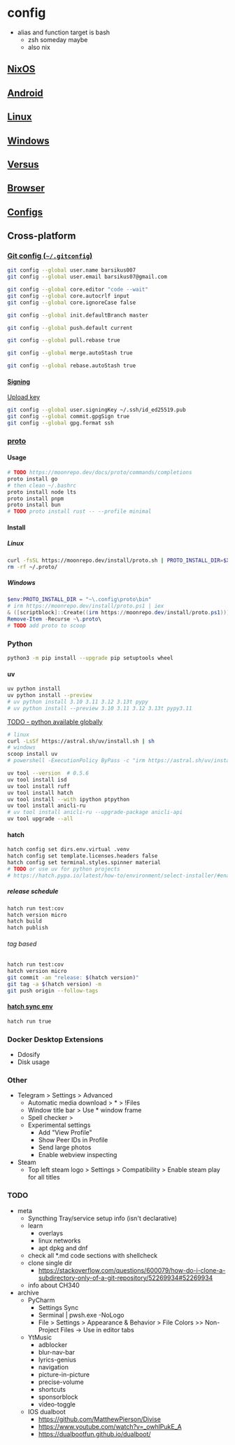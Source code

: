# config

- alias and function target is bash
  - zsh someday maybe
  - also nix

## [NixOS](nix/README.md)

## [Android](android/README.md)

## [Linux](linux/README.md)

## [Windows](windows/README.md)

## [Versus](versus/README.md)

## [Browser](browser/README.md)

## [Configs](configs/README.md)

## Cross-platform

### [Git config (`~/.gitconfig`)](https://git-scm.com/docs/git-config)

```bash
git config --global user.name barsikus007
git config --global user.email barsikus07@gmail.com

git config --global core.editor "code --wait"
git config --global core.autocrlf input
git config --global core.ignoreCase false

git config --global init.defaultBranch master

git config --global push.default current

git config --global pull.rebase true

git config --global merge.autoStash true

git config --global rebase.autoStash true
```

#### [Signing](https://docs.github.com/en/authentication/managing-commit-signature-verification/displaying-verification-statuses-for-all-of-your-commits)

[Upload key](https://github.com/settings/ssh/new)

```bash
git config --global user.signingKey ~/.ssh/id_ed25519.pub
git config --global commit.gpgSign true
git config --global gpg.format ssh
```

### [proto](https://moonrepo.dev/proto)

#### Usage

```bash
# TODO https://moonrepo.dev/docs/proto/commands/completions
proto install go
# then clean ~/.bashrc
proto install node lts
proto install pnpm
proto install bun
# TODO proto install rust -- --profile minimal
```

#### Install

##### Linux

```bash
curl -fsSL https://moonrepo.dev/install/proto.sh | PROTO_INSTALL_DIR=$XDG_CONFIG_HOME/proto/bin bash -s -- --no-profile
rm -rf ~/.proto/
```

##### Windows

```powershell
$env:PROTO_INSTALL_DIR = "~\.config\proto\bin"
# irm https://moonrepo.dev/install/proto.ps1 | iex
& ([scriptblock]::Create((irm https://moonrepo.dev/install/proto.ps1))) --no-profile
Remove-Item -Recurse ~\.proto\
# TODO add proto to scoop
```

### Python

```bash
python3 -m pip install --upgrade pip setuptools wheel
```

#### uv

```bash
uv python install
uv python install --preview
# uv python install 3.10 3.11 3.12 3.13t pypy
# uv python install --preview 3.10 3.11 3.12 3.13t pypy3.11
```

[TODO - python available globally](https://docs.astral.sh/uv/guides/install-python/#getting-started)

```bash
# linux
curl -LsSf https://astral.sh/uv/install.sh | sh
# windows
scoop install uv
# powershell -ExecutionPolicy ByPass -c "irm https://astral.sh/uv/install.ps1 | iex"

uv tool --version  # 0.5.6
uv tool install isd
uv tool install ruff
uv tool install hatch
uv tool install --with ipython ptpython
uv tool install anicli-ru
# uv tool install anicli-ru --upgrade-package anicli-api
uv tool upgrade --all
```

#### hatch

```bash
hatch config set dirs.env.virtual .venv
hatch config set template.licenses.headers false
hatch config set terminal.styles.spinner material
# TODO or use uv for python projects
# https://hatch.pypa.io/latest/how-to/environment/select-installer/#enabling-uv
```

##### release schedule

```bash
hatch run test:cov
hatch version micro
hatch build
hatch publish
```

###### tag based

```bash
hatch run test:cov
hatch version micro
git commit -am "release: $(hatch version)"
git tag -a $(hatch version) -m
git push origin --follow-tags
```

#### [hatch sync env](https://github.com/pypa/hatch/discussions/594#discussioncomment-4377827)

```bash
hatch run true
```

### Docker Desktop Extensions

- Ddosify
- Disk usage

### Other

- Telegram > Settings > Advanced
  - Automatic media download > * > !Files
  - Window title bar > Use * window frame
  - Spell checker >
  - Experimental settings
    - Add "View Profile"
    - Show Peer IDs in Profile
    - Send large photos
    - Enable webview inspecting
- Steam
  - Top left steam logo > Settings > Compatibility > Enable steam play for all titles

### TODO

- meta
  - Syncthing Tray/service setup info (isn't declarative)
  - learn
    - overlays
    - linux networks
    - apt dpkg and dnf
  - check all *.md code sections with shellcheck
  - clone single dir
    - <https://stackoverflow.com/questions/600079/how-do-i-clone-a-subdirectory-only-of-a-git-repository/52269934#52269934>
  - info about CH340
- archive
  - PyCharm
    - Settings Sync
    - Serminal | pwsh.exe -NoLogo
    - File > Settings > Appearance & Behavior > File Colors >> Non-Project Files -> Use in editor tabs
  - YtMusic
    - adblocker
    - blur-nav-bar
    - lyrics-genius
    - navigation
    - picture-in-picture
    - precise-volume
    - shortcuts
    - sponsorblock
    - video-toggle
  - IOS dualboot
    - <https://github.com/MatthewPierson/Divise>
    - <https://www.youtube.com/watch?v=_owhlPukE_A>
    - <https://dualbootfun.github.io/dualboot/>

